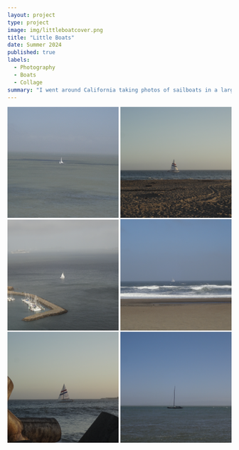 ```yaml
---
layout: project
type: project
image: img/littleboatcover.png
title: "Little Boats"
date: Summer 2024
published: true
labels:
  - Photography
  - Boats
  - Collage
summary: "I went around California taking photos of sailboats in a large body of water."
---
```


<div class="text-center p-4">
  <img width="250px" src="../img/littleboat1.png" >
  <img width="250px" src="../img/littleboat6.png" >
  <img width="250px" src="../img/littleboat3.png" >
  <img width="250px" src="../img/littleboat4.png" >
  <img width="250px" src="../img/littleboat5.png" >
  <img width="250px" src="../img/littleboat2.png" >
</div>

